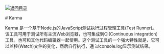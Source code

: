 [![返回目录](https://parg.co/UYp)](https://parg.co/Ubt) 


# Karma


Karma 是一个基于Node.js的JavaScript测试执行过程管理工具(Test Runner)。该工具可用于测试所有主流Web浏览器，也可集成到CI(Continuous integration)工具，也可和其他代码编辑器一起使用。这个测试工具的一个强大特性就是，它可以监控(Watch)文件的变化，然后自行执行，通 过console.log显示测试结果。


